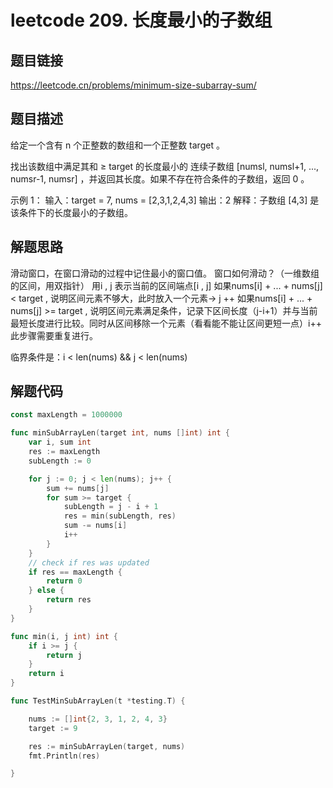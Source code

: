 # leetcode 209. 长度最小的子数组

## 题目链接

https://leetcode.cn/problems/minimum-size-subarray-sum/

## 题目描述

给定一个含有 n 个正整数的数组和一个正整数 target 。

找出该数组中满足其和 ≥ target 的长度最小的 连续子数组 [numsl, numsl+1, ..., numsr-1, numsr] ，并返回其长度。如果不存在符合条件的子数组，返回 0 。

示例 1：
输入：target = 7, nums = [2,3,1,2,4,3]
输出：2
解释：子数组 [4,3] 是该条件下的长度最小的子数组。


## 解题思路

滑动窗口，在窗口滑动的过程中记住最小的窗口值。
窗口如何滑动？（一维数组的区间，用双指针）
用i , j 表示当前的区间端点[i , j] 
如果nums[i] + ... + nums[j] < target , 说明区间元素不够大，此时放入一个元素-> j ++
如果nums[i] + ... + nums[j] >= target , 说明区间元素满足条件，记录下区间长度（j-i+1）并与当前最短长度进行比较。同时从区间移除一个元素（看看能不能让区间更短一点）i++ 
此步骤需要重复进行。

临界条件是：i < len(nums) && j < len(nums)

## 解题代码

```go
const maxLength = 1000000

func minSubArrayLen(target int, nums []int) int {
	var i, sum int
	res := maxLength
	subLength := 0

	for j := 0; j < len(nums); j++ {
		sum += nums[j]
		for sum >= target {
			subLength = j - i + 1
			res = min(subLength, res)
			sum -= nums[i]
			i++
		}
	}
	// check if res was updated
	if res == maxLength {
		return 0
	} else {
		return res
	}
}

func min(i, j int) int {
	if i >= j {
		return j
	}
	return i
}

func TestMinSubArrayLen(t *testing.T) {

	nums := []int{2, 3, 1, 2, 4, 3}
	target := 9

	res := minSubArrayLen(target, nums)
	fmt.Println(res)

}

```
